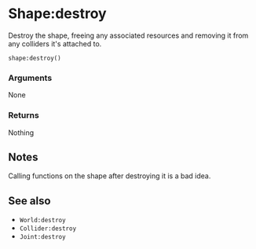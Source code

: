 <!--
category: reference
-->

Shape:destroy
===

Destroy the shape, freeing any associated resources and removing it from any colliders it's attached
to.

    shape:destroy()

### Arguments

None

### Returns

Nothing

Notes
---

Calling functions on the shape after destroying it is a bad idea.

See also
---

- `World:destroy`
- `Collider:destroy`
- `Joint:destroy`
